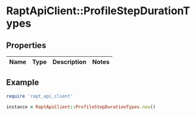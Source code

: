 # RaptApiClient::ProfileStepDurationTypes

## Properties

| Name | Type | Description | Notes |
| ---- | ---- | ----------- | ----- |

## Example

```ruby
require 'rapt_api_client'

instance = RaptApiClient::ProfileStepDurationTypes.new()
```

